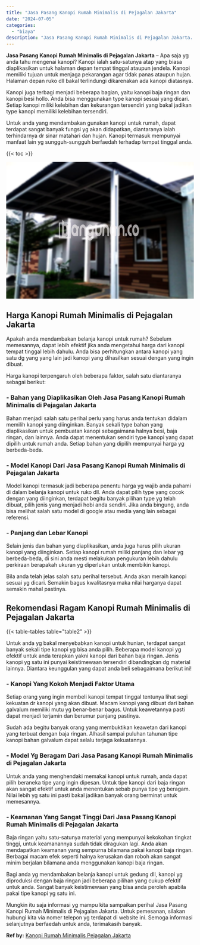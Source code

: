 ```yaml
---
title: "Jasa Pasang Kanopi Rumah Minimalis di Pejagalan Jakarta"
date: "2024-07-05"
categories: 
  - "biaya"
description: "Jasa Pasang Kanopi Rumah Minimalis di Pejagalan Jakarta. Mungkin itu saja informasi yg mampu kita sampaikan perihal Jasa Pasang Kanopi Rumah Minimalis di Pej..."
---
```


**Jasa Pasang Kanopi Rumah Minimalis di Pejagalan Jakarta** – Apa saja yg anda tahu mengenai kanopi? Kanopi ialah satu-satunya atap yang biasa diaplikasikan untuk halaman depan tempat tinggal ataupun jendela. Kanopi memiliki tujuan untuk menjaga pekarangan agar tidak panas ataupun hujan. Halaman depan ruko dll bakal terlindungi dikarenakan ada kanopi diatasnya.

Kanopi juga terbagi menjadi beberapa bagian, yaitu kanopi baja ringan dan kanopi besi hollo. Anda bisa menggunakan type kanopi sesuai yang dicari. Setiap kanopi miliki kelebihan dan kekurangan tersendiri yang bakal jadikan type kanopi memiliki kelebihan tersendiri.

Untuk anda yang mendambakan gunakan kanopi untuk rumah, dapat terdapat sangat banyak fungsi yg akan didapatkan, diantaranya ialah terhindarnya dr sinar matahari dan hujan. Kanopi termasuk mempunyai manfaat lain yg sungguh-sungguh berfaedah terhadap tempat tinggal anda.

{{< toc >}}

![Jasa Pasang Kanopi Rumah Minimalis di Pejagalan Jakarta](/images/harga-kanopi-minimalis-16.png)

## Harga Kanopi Rumah Minimalis di Pejagalan Jakarta

Apakah anda mendambakan belanja kanopi untuk rumah? Sebelum memesannya, dapat lebih efektif jika anda mengetahui harga dari kanopi tempat tinggal lebih dahulu. Anda bisa perhitungkan antara kanopi yang satu dg yang yang lain jadi kanopi yang dihasilkan sesuai dengan yang ingin dibuat.

Harga kanopi terpengaruh oleh beberapa faktor, salah satu diantaranya sebagai berikut:

### \- Bahan yang Diaplikasikan Oleh Jasa Pasang Kanopi Rumah Minimalis di Pejagalan Jakarta

Bahan menjadi salah satu perihal perlu yang harus anda tentukan didalam memilih kanopi yang diinginkan. Banyak sekali type bahan yang diaplikasikan untuk pembuatan kanopi sebagaimana halnya besi, baja ringan, dan lainnya. Anda dapat menentukan sendiri type kanopi yang dapat dipilih untuk rumah anda. Setiap bahan yang dipilih mempunyai harga yg berbeda-beda.

### \- Model Kanopi Dari Jasa Pasang Kanopi Rumah Minimalis di Pejagalan Jakarta

Model kanopi termasuk jadi beberapa penentu harga yg wajib anda pahami di dalam belanja kanopi untuk ruko dll. Anda dapat pilih type yang cocok dengan yang diinginkan, terdapat begitu banyak pilihan type yg telah dibuat, pilih jenis yang menjadi hobi anda sendiri. Jika anda bingung, anda bisa melihat salah satu model di google atau media yang lain sebagai referensi.

### \- Panjang dan Lebar Kanopi

Selain jenis dan bahan yang diaplikasikan, anda juga harus pilih ukuran kanopi yang diinginkan. Setiap kanopi rumah miliki panjang dan lebar yg berbeda-beda, di sini anda mesti melakukan pengukuran lebih dahulu perkiraan berapakah ukuran yg diperlukan untuk membikin kanopi.

Bila anda telah jelas salah satu perihal tersebut. Anda akan meraih kanopi sesuai yg dicari. Semakin bagus kwalitasnya maka nilai harganya dapat semakin mahal pastinya.

## Rekomendasi Ragam Kanopi Rumah Minimalis di Pejagalan Jakarta

{{< table-tables table="table2" >}}

Untuk anda yg bakal menyebabkan kanopi untuk hunian, terdapat sangat banyak sekali tipe kanopi yg bisa anda pilih. Beberapa model kanopi yg efektif untuk anda terapkan yakni kanopi dari bahan baja ringan. Jenis kanopi yg satu ini punyai keistimewaan tersendiri dibandingkan dg material lainnya. Diantara keunggulan yang dapat anda beli sebagaimana berikut ini!

### \- Kanopi Yang Kokoh Menjadi Faktor Utama

Setiap orang yang ingin membeli kanopi tempat tinggal tentunya lihat segi kekuatan dr kanopi yang akan dibuat. Macam kanopi yang dibuat dari bahan galvalum memiliki mutu yg benar-benar bagus. Untuk keawetannya pasti dapat menjadi terjamin dan berumur panjang pastinya.

Sudah ada begitu banyak orang yang membuktikan keawetan dari kanopi yang terbuat dengan baja ringan. Alhasil sampai puluhan tahunan tipe kanopi bahan galvalum dapat selalu terjaga kekuatannya.

### \- Model Yg Beragam Dari Jasa Pasang Kanopi Rumah Minimalis di Pejagalan Jakarta

Untuk anda yang menghendaki memakai kanopi untuk rumah, anda dapat pilih beraneka tipe yang ingin dipesan. Untuk tipe kanopi dari baja ringan akan sangat efektif untuk anda menentukan sebab punya tipe yg beragam. Nilai lebih yg satu ini pasti bakal jadikan banyak orang berminat untuk memesannya.

### \- Keamanan Yang Sangat Tinggi Dari Jasa Pasang Kanopi Rumah Minimalis di Pejagalan Jakarta

Baja ringan yaitu satu-satunya material yang mempunyai kekokohan tingkat tinggi, untuk keamanannya sudah tidak diragukan lagi. Anda akan mendapatkan keamanan yang sempurna bilamana pakai kanopi baja ringan. Berbagai macam efek seperti halnya kerusakan dan roboh akan sangat minim berjalan bilamana anda menggunakan kanopi baja ringan.

Bagi anda yg mendambakan belanja kanopi untuk gedung dll, kanopi yg diproduksi dengan baja ringan jadi beberapa pilihan yang cukup efektif untuk anda. Sangat banyak keistimewaan yang bisa anda peroleh apabila pakai tipe kanopi yg satu ini.

Mungkin itu saja informasi yg mampu kita sampaikan perihal Jasa Pasang Kanopi Rumah Minimalis di Pejagalan Jakarta. Untuk pemesanan, silakan hubungi kita via nomer telepon yg terdapat di website ini. Semoga informasi selanjutnya berfaedah untuk anda, terimakasih banyak.

**Ref by:**  [Kanopi Rumah Minimalis Pejagalan Jakarta](https://id.wikipedia.org/wiki/Kanopi)
